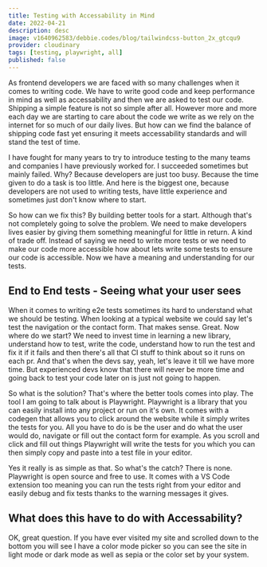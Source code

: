 ```yaml
---
title: Testing with Accessability in Mind
date: 2022-04-21
description: desc
image: v1640962583/debbie.codes/blog/tailwindcss-button_2x_gtcqu9
provider: cloudinary
tags: [testing, playwright, all]
published: false
---
```


As frontend developers we are faced with so many challenges when it comes to writing code. We have to write good code and keep performance in mind as well as accessability and then we are asked to test our code. Shipping a simple feature is not so simple after all. However more and more each day we are starting to care about the code we write as we rely on the internet for so much of our daily lives. But how can we find the balance of shipping code fast yet ensuring it meets accessability standards and will stand the test of time.

I have fought for many years to try to introduce testing to the many teams and companies I have previously worked for. I succeeded sometimes but mainly failed. Why? Because developers are just too busy. Because the time given to do a task is too little. And here is the biggest one, because developers are not used to writing tests, have little experience and sometimes just don't know where to start.

So how can we fix this? By building better tools for a start. Although that's not completely going to solve the problem. We need to make developers lives easier by giving them something meaningful for little in return. A kind of trade off. Instead of saying we need to write more tests or we need to make our code more accessible how about lets write some tests to ensure our code is accessible. Now we have a meaning and understanding for our tests.

## End to End tests - Seeing what your user sees

When it comes to writing e2e tests sometimes its hard to understand what we should be testing. When looking at a typical website we could say let's test the navigation or the contact form. That makes sense. Great. Now where do we start? We need to invest time in learning a new library, understand how to test, write the code, understand how to run the test and fix it if it fails and then there's all that CI stuff to think about so it runs on each pr. And that's when the devs say, yeah, let's leave it till we have more time. But experienced devs know that there will never be more time and going back to test your code later on is just not going to happen.

So what is the solution? That's where the better tools comes into play. The tool I am going to talk about is Playwright. Playwright is a library that you can easily install into any project or run on it's own. It comes with a codegen that allows you to click around the website while it simply writes the tests for you. All you have to do is be the user and do what the user would do, navigate or fill out the contact form for example. As you scroll and click and fill out things Playwright will write the tests for you which you can then simply copy and paste into a test file in your editor.

Yes it really is as simple as that. So what's the catch? There is none. Playwright is open source and free to use. It comes with a VS Code extension too meaning you can run the tests right from your editor and easily debug and fix tests thanks to the warning messages it gives.

## What does this have to do with Accessability?

OK, great question. If you have ever visited my site and scrolled down to the bottom you will see I have a color mode picker so you can see the site in light mode or dark mode as well as sepia or the color set by your system.
